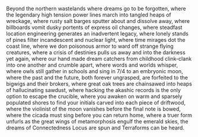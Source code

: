 Beyond the northern wastelands where dreams go to be forgotten, where the legendary high tension power lines march into tangled heaps of wreckage, where rusty salt barges sputter about and dissolve away, where billboards vomit dusky portents of express oil changes, where steadfast location engineering generates an inadvertent legacy, where lonely stands of pines filter incandescent and nuclear light, where time mirages dot the coast line, where we don poisonous armor to ward off strange flying creatures, where a crisis of destinies pulls us away and into the darkness yet again, where our hand made dream catchers from childhood clink-clank into one another and crumble apart, where words and worlds whisper, where owls still gather in schools and sing in 7/4 to an embryonic moon, where the past and the future, both forever ungrasped, are forfeited to the bigwigs and their brokers, where great oak trees are chainsawed into heaps of hallucinating sawdust, where hacking the akashic records is the only option to escape the crucible, where you awaken on warm and sparsely populated shores to find your initials carved into each piece of driftwood, where the violinist of the moon vanishes before the final note is bowed, where the cicada must sing before you can return home, where a truer form unfurls as the great wings of metamorphosis engulf the emerald skies, the dreams of Connectedness Locus are spun and Terraforms can be heard.
